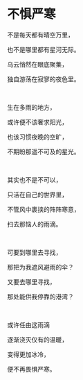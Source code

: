 # 不惧严寒

不是每天都有晴空万里，

也不是哪里都有星河无际。

乌云悄然在眼底聚集，

独自游荡在寂寥的夜色里。

<br>

生在多雨的地方，

或许便不该奢求阳光，

也该习惯夜晚的空旷，

不期盼那遥不可及的星光。

<br>

其实也不是不可以，

只活在自己的世界里，

不管风中裹挟的阵阵寒意，

扫去那恼人的雨滴。

<br>

可要到哪里去寻找，

那把为我遮风避雨的伞？

又要去哪里寻找，

那处能供我停靠的港湾？

<br>

或许任由这雨滴

逐渐浇灭仅有的温暖，

变得更加冰冷，

便不再畏惧严寒。

